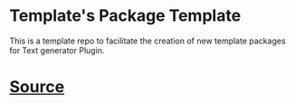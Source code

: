 # Template's Package Template
This is a template repo to facilitate the creation of new template packages for Text generator Plugin.
# [Source ](https://github.com/f/awesome-chatgpt-prompts)
